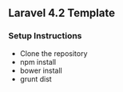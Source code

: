 ## Laravel 4.2 Template

### Setup Instructions

- Clone the repository
- npm install
- bower install
- grunt dist